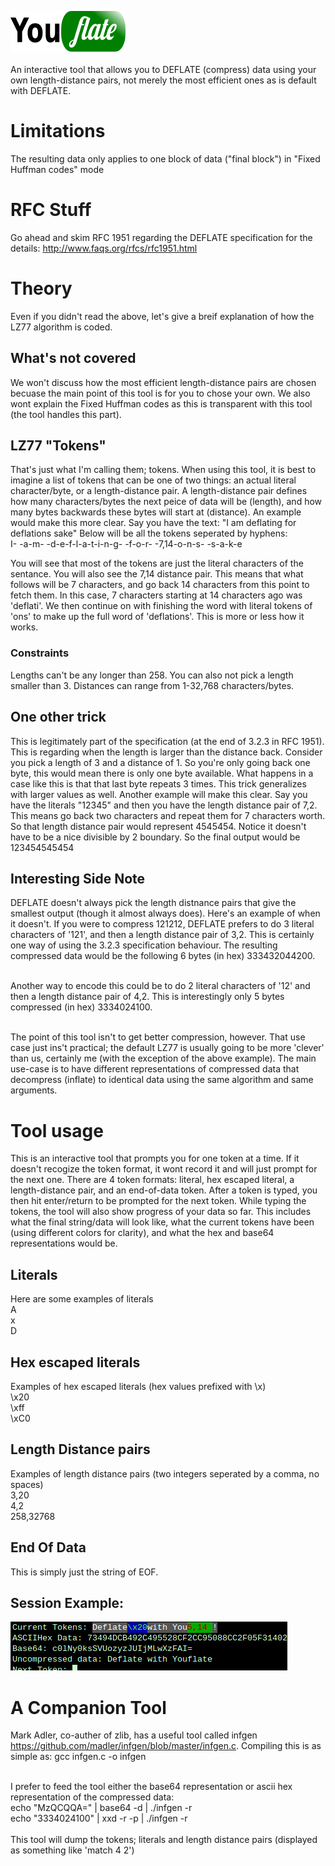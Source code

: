![alt tag](https://github.com/XlogicX/YouFLATE/blob/master/youflate.png?raw=true)
<br><br>
An interactive tool that allows you to DEFLATE (compress) data using your own length-distance pairs, not merely the most efficient ones as is default with DEFLATE.

# Limitations
The resulting data only applies to one block of data ("final block") in "Fixed Huffman codes" mode

# RFC Stuff
Go ahead and skim RFC 1951 regarding the DEFLATE specification for the details: http://www.faqs.org/rfcs/rfc1951.html

# Theory
Even if you didn't read the above, let's give a breif explanation of how the LZ77 algorithm is coded. 

## What's not covered
We won't discuss how the most efficient length-distance pairs are chosen becuase the main point of this tool is for you to chose your own. We also wont explain the Fixed Huffman codes as this is transparent with this tool (the tool handles this part).

## LZ77 "Tokens"
That's just what I'm calling them; tokens. When using this tool, it is best to imagine a list of tokens that can be one of two things: an actual literal character/byte, or a length-distance pair. A length-distance pair defines how many characters/bytes the next peice of data will be (length), and how many bytes backwards these bytes will start at (distance). An example would make this more clear. Say you have the text: "I am deflating for deflations sake" Below will be all the tokens seperated by hyphens:<br>
I- -a-m- -d-e-f-l-a-t-i-n-g- -f-o-r- -7,14-o-n-s- -s-a-k-e

You will see that most of the tokens are just the literal characters of the sentance. You will also see the 7,14 distance pair. This means that what follows will be 7 characters, and go back 14 characters from this point to fetch them. In this case, 7 characters starting at 14 characters ago was 'deflati'. We then continue on with finishing the word with literal tokens of 'ons' to make up the full word of 'deflations'. This is more or less how it works.

### Constraints
Lengths can't be any longer than 258. You can also not pick a length smaller than 3. Distances can range from 1-32,768 characters/bytes.

## One other trick
This is legitimately part of the specification (at the end of 3.2.3 in RFC 1951). This is regarding when the length is larger than the distance back. Consider you pick a length of 3 and a distance of 1. So you're only going back one byte, this would mean there is only one byte available. What happens in a case like this is that that last byte repeats 3 times. This trick generalizes with larger values as well. Another example will make this clear. Say you have the literals "12345" and then you have the length distance pair of 7,2. This means go back two characters and repeat them for 7 characters worth. So that length distance pair would represent 4545454. Notice it doesn't have to be a nice divisible by 2 boundary. So the final output would be 123454545454

## Interesting Side Note
DEFLATE doesn't always pick the length distnance pairs that give the smallest output (though it almost always does). Here's an example of when it doesn't.
If you were to compress 121212, DEFLATE prefers to do 3 literal characters of '121', and then a length distance pair of 3,2. This is certainly one way of using the 3.2.3 specification behaviour. The resulting compressed data would be the following 6 bytes (in hex) 333432044200.<br><br>

Another way to encode this could be to do 2 literal characters of '12' and then a length distance pair of 4,2. This is interestingly only 5 bytes compressed (in hex) 3334024100.<br><br>

The point of this tool isn't to get better compression, however. That use case just ins't practical; the default LZ77 is usually going to be more 'clever' than us, certainly me (with the exception of the above example). The main use-case is to have different representations of compressed data that decompress (inflate) to identical data using the same algorithm and same arguments.

# Tool usage
This is an interactive tool that prompts you for one token at a time. If it doesn't recogize the token format, it wont record it and will just prompt for the next one. There are 4 token formats: literal, hex escaped literal, a length-distance pair, and an end-of-data token. After a token is typed, you then hit enter/return to be prompted for the next token. While typing the tokens, the tool will also show progress of your data so far. This includes what the final string/data will look like, what the current tokens have been (using different colors for clarity), and what the hex and base64 representations would be.

## Literals
Here are some examples of literals<br>
A<br>
x<br>
D<br>

## Hex escaped literals
Examples of hex escaped literals (hex values prefixed with \x)<br>
\x20<br>
\xff<br>
\xC0<br>

## Length Distance pairs
Examples of length distance pairs (two integers seperated by a comma, no spaces)<br>
3,20<br>
4,2<br>
258,32768<br>

## End Of Data
This is simply just the string of EOF.<br>

## Session Example:<br>
![alt tag](https://github.com/XlogicX/YouFLATE/blob/master/youflatesession.png?raw=true)

# A Companion Tool
Mark Adler, co-auther of zlib, has a useful tool called infgen https://github.com/madler/infgen/blob/master/infgen.c. 
Compiling this is as simple as: gcc infgen.c -o infgen<br><br>

I prefer to feed the tool either the base64 representation or ascii hex representation of the compressed data:<br>
echo "MzQCQQA=" | base64 -d | ./infgen -r<br>
echo "3334024100" | xxd -r -p | ./infgen -r<br><br>
This tool will dump the tokens; literals and length distance pairs (displayed as something like 'match 4 2')
